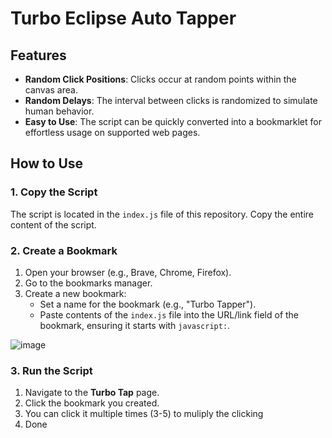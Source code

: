# Turbo Eclipse Auto Tapper

## Features
- **Random Click Positions**: Clicks occur at random points within the canvas area.
- **Random Delays**: The interval between clicks is randomized to simulate human behavior.
- **Easy to Use**: The script can be quickly converted into a bookmarklet for effortless usage on supported web pages.

## How to Use
### 1. Copy the Script
The script is located in the `index.js` file of this repository. Copy the entire content of the script.

### 2. Create a Bookmark
1. Open your browser (e.g., Brave, Chrome, Firefox).
2. Go to the bookmarks manager.
3. Create a new bookmark:
   - Set a name for the bookmark (e.g., "Turbo Tapper").
   - Paste contents of the `index.js` file into the URL/link field of the bookmark, ensuring it starts with `javascript:`.

![image](https://github.com/user-attachments/assets/c5676e75-324a-45b1-958a-9fd1f2765ae4)


### 3. Run the Script
1. Navigate to the **Turbo Tap** page.
2. Click the bookmark you created.
3. You can click it multiple times (3-5) to muliply the clicking
4. Done
